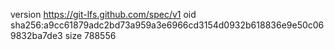 version https://git-lfs.github.com/spec/v1
oid sha256:a9cc61879adc2bd73a959a3e6966cd3154d0932b618836e9e50c069832ba7de3
size 788556
